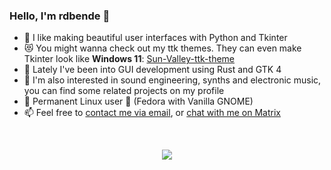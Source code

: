 ### Hello, I'm rdbende :wave:

- :snake: I like making beautiful user interfaces with Python and Tkinter
- :heart_eyes_cat: You might wanna check out my ttk themes. They can even make Tkinter look like **Windows 11**: [Sun-Valley-ttk-theme](https://github.com/rdbende/Sun-Valley-ttk-theme)
- :crab: Lately I've been into GUI development using Rust and GTK 4
- :musical_keyboard: I'm also interested in sound engineering, synths and electronic music, you can find some related projects on my profile
- :penguin: Permanent Linux user :muscle: (Fedora with Vanilla GNOME)
- :mailbox: Feel free to [contact me via email](mailto:rdbende@proton.me), or [chat with me on Matrix](https://matrix.to/#/@rdbende:matrix.org)

</br>
<p align="center">
  <img src="https://github-readme-stats.vercel.app/api?username=rdbende&show_icons=true&count_private=true&bg_color=30,e96443,904e95&icon_color=fafafa&text_color=fafafa&title_color=fafafa&border_color=fafafa&border_radius=20&include_all_commits=true&line_height=30">
</p>
